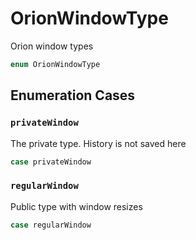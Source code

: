 # OrionWindowType

Orion window types

``` swift
enum OrionWindowType 
```

## Enumeration Cases

### `privateWindow`

The private type. History is not saved here

``` swift
case privateWindow
```

### `regularWindow`

Public type with window resizes

``` swift
case regularWindow
```
